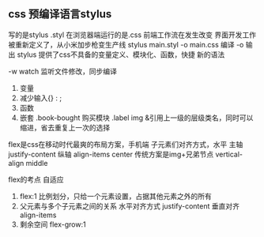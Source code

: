 ## css 预编译语言stylus
写的是stylus .styl 在浏览器端运行的是.css
前端工作流在发生改变
界面开发工作被重新定义了，从小米加步枪变生产线
stylus main.styl -o main.css
编译    -o 输出
stylus 提供了css不具备的变量定义、模块化、函数，快捷    新的语法

-w watch 监听文件修改，同步编译

1. 变量
2. 减少输入{} : ;
3. 函数
4. 嵌套
    .book-bought 购买模块
        .label
            img
    &引用上一级的层级类名，同时可以缩进，省去重复上一次的选择

flex是css在移动时代最爽的布局方案，手机端 子元素们对齐方式，水平 主轴 justify-content
纵轴 align-items center
传统方案是img+兄弟节点 vertical-align middle

flex的考点 自适应
1. flex:1 比例划分，只给一个元素设置，占据其他元素之外的所有
2. 父元素与多个子元素之间的关系
    水平对齐方式 justify-content
    垂直对齐 align-items
3. 剩余空间 flex-grow:1 
